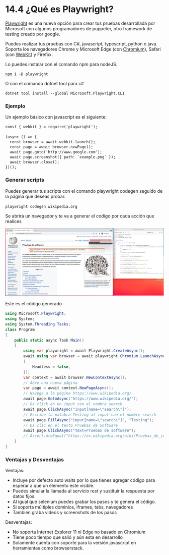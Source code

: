 # 14.4 ¿Qué es Playwright?

[Playwright](https://playwright.dev/dotnet/) es una nueva opción para crear tus pruebas desarrollada por Microsoft con algunos programadores de puppeter, otro framework de testing creado por google.

Puedes realizar tus pruebas con C#, javascript, typescript, python o java. Soporta los navegadores  Chrome y Microsoft Edge (con [Chromium](https://www.chromium.org/)), Safari (con [WebKit](https://webkit.org/)) y Firefox.

Lo puedes instalar con el comando npm para nodeJS.

```
npm i -D playwright
```

O con el comando dotnet tool para c#

```
dotnet tool install --global Microsoft.Playwright.CLI
```

### Ejemplo

Un ejemplo básico con javascript es el siguiente:

```
const { webkit } = require('playwright');

(async () => {
  const browser = await webkit.launch();
  const page = await browser.newPage();
  await page.goto('http://www.google.com');
  await page.screenshot({ path: `example.png` });
  await browser.close();
})();
```

### Generar scripts

Puedes generar tus scripts con el comando playwright codegen seguido de la página que deseas probar.

`playwright codegen wikipedia.org`

Se abrirá un navegador y te va a generar el codigo por cada acción que realices

![](<../.gitbook/assets/image (615) (1) (1) (1) (1) (1).png>)

Este es el código generado

```csharp
using Microsoft.Playwright;
using System;
using System.Threading.Tasks;
class Program
{
    public static async Task Main()
    {
        using var playwright = await Playwright.CreateAsync();
        await using var browser = await playwright.Chromium.LaunchAsync(new BrowserTypeLaunchOptions
        {
            Headless = false,
        });
        var context = await browser.NewContextAsync();
        // Abre una nueva página
        var page = await context.NewPageAsync();
        // Navega a la página https://www.wikipedia.org/
        await page.GotoAsync("https://www.wikipedia.org/");
        // Da click en un input con el nombre search
        await page.ClickAsync("input[name=\"search\"]");
        // Escribe la palabra Testing al input con el nombre search
        await page.FillAsync("input[name=\"search\"]", "Testing");
        // Da clic en el texto Pruebas de Software
        await page.ClickAsync("text=Pruebas de software");
        // Assert.AreEqual("https://es.wikipedia.org/wiki/Pruebas_de_software", page.Url);
    }
}
```

### Ventajas y Desventajas

Ventajas:

* Incluye por defecto auto waits por lo que tienes agregar código para esperar a que un elemento este visible.
* Puedes simular la llamada al servicio rest y sustituir la respuesta por datos fijos.
* Al igual que selenium puedes grabar los pasos y te genera el código.
* Si soporta múltiples dominios, iframes, tabs, navegadores
* También graba videos y screenshots de los pasos

Desventajas:

* No soporta Internet Explorer 11 ni Edge no basado en Chromium
* Tiene poco tiempo que salió y aún esta en desarrollo
* Solamente cuenta con soporte para la versión javascript en herramientas como browserstack.
